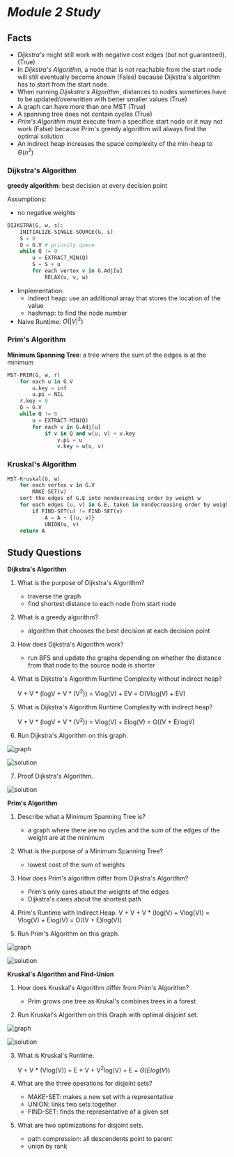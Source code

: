 # ***Module 2 Study***

## **Facts**

- *Dijkstra's* might still work with negative cost edges (but not guaranteed). (True)
- In *Dijkstra's Algorithm*, a node that is not reachable from the start node will still eventually become *known* (False) because Dijkstra's algorithm has to start from the start node.
- When running *Dijskstra's Algorithm*, distances to nodes sometimes have to be updated/overwritten with better smaller values (True)
- A graph can have more than one MST (True)
- A spanning tree does not contain cycles (True)
- *Prim's Algorithm* must execute from a specifice start node or it may not work (False) because Prim's greedy algorithm will always find the optimal solution
- An indirect heap increases the space complexity of the min-heap to $\Theta(n^2)$

### **Dijkstra's Algorithm**

**greedy algorithm**: best decision at every decision point

Assumptions:
- no negative weights

```python
DIJKSTRA(G, w, s):
    INITIALIZE-SINGLE-SOURCE(G, s)
    S = 0
    Q = G.V # priority queue
    while Q != 0
        u = EXTRACT_MIN(Q)
        S = S + u
        for each vertex v in G.Adj[u]
            RELAX(u, v, w)
```

- Implementation:
    - indirect heap: use an additional array that stores the location of the value
    - hashmap: to find the node number
- Naive Runtime: $O(|V|^2)$


### **Prim's Algorithm**

**Minimum Spanning Tree**: a tree where the sum of the edges is at the minimum

```python
MST-PRIM(G, w, r)
    for each u in G.V
        u.key = inf
        u.pi = NIL
    r.key = 0
    Q = G.V
    while Q != 0
        u = EXTRACT-MIN(Q)
        for each v in G.Adj[u]
            if v in Q and w(u, v) < v.key
                v.pi = u
                v.key = w(u, v)
```

### **Kruskal's Algorithm**

```python
MST-Kruskal(G, w)
    for each vertex v in G.V
        MAKE-SET(v)
    sort the edges of G.E into nondecreasing order by weight w
    for each edges (u, v) in G.E, taken in nondecreasing order by weight
        if FIND-SET(u) != FIND-SET(v)
            A = A + {(u, v)}
            UNION(u, v)
    return A
```



## **Study Questions**

**Dijkstra's Algorithm**

1. What is the purpose of Dijkstra's Algorithm?
    - traverse the graph
    - find shortest distance to each node from start node

2. What is a greedy algorithm?
    - algorithm that chooses the best decision at each decision point

3. How does Dijkstra's Algorithm work?
    - run BFS and update the graphs depending on whether the distance from that node to the source node is shorter

4. What is Dijkstra's Algorithm Runtime Complexity without indirect heap?

    V + V * (logV + V * (V<sup>2</sup>)) = Vlog(V) + EV = O(Vlog(V) + EV)

5. What is Dijkstra's Algorithm Runtime Complexity with indirect heap?

    V + V * (logV + V * (V<sup>2</sup>)) = Vlog(V) + Elog(V) = O((V + E)logV)

6. Run Dijkstra's Algorithm on this graph.

![graph](./resources/dijkstra_Q5_graph.png)

![solution](./resources/dijkstra_Q5_Solution.jpg)

7. Proof Dijkstra's Algorithm.

![solution](./resources/dikjkstra_Q6_proof.jpg)

**Prim's Algorithm**

1. Describe what a Minimum Spanning Tree is?

    - a graph where there are no cycles and the sum of the edges of the weight are at the minimum

2. What is the purpose of a Minimum Spanning Tree?

    - lowest cost of the sum of weights

3. How does Prim's algorithm differ from Dijkstra's Algorithm?

    - Prim's only cares about the weights of the edges
    - Dijkstra's cares about the shortest path

4. Prim's Runtime with Indirect Heap.
    V + V + V * (log(V) + Vlog(V)) = Vlog(V) + Elog(V) = O((V + E)log(V))

5. Run Prim's Algorithm on this graph.

![graph](./resources/prim_Q5_graph.png)

![solution](./resources/prims_Q5_solution.jpg)


**Kruskal's Algorithm and Find-Union**

1. How does Kruskal's Algorithm differ from Prim's Algorithm?

    - Prim grows one tree as Krukal's combines trees in a forest

2. Run Kruskal's Algorithm on this Graph with optimal disjoint set.

![graph](./resources/kruskals_Q2_graph.png)

![solution](./resources/prims_Q5_solution.jpg)

3. What is Kruskal's Runtime.

    V + V * (Vlog(V)) + E = V + V<sup>2</sup>log(V) + E = $\Theta(Elog(V))$

4. What are the three operations for disjoint sets?
    - MAKE-SET: makes a new set with a representative
    - UNION: links two sets together
    - FIND-SET: finds the representative of a given set

5. What are two optimizations for disjoint sets.
    - path compression: all descendents point to parent
    - union by rank
